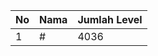 | No | Nama            | Jumlah Level |
|----|-----------------|--------------|
| 1  | #    |    4036        |
